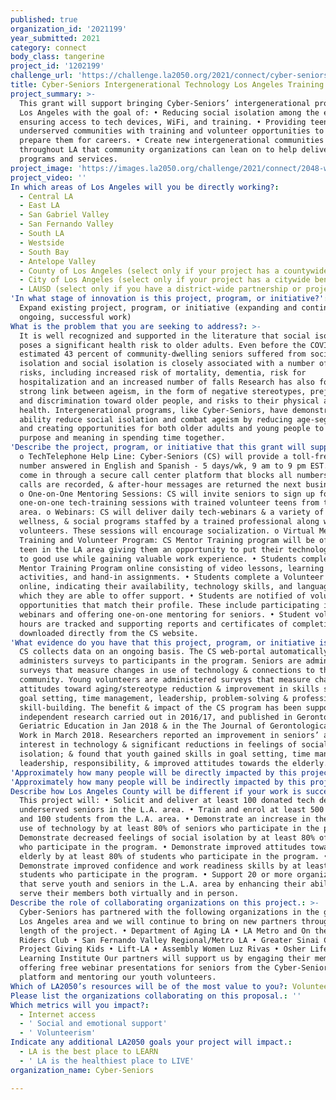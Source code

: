 ```yaml
---
published: true
organization_id: '2021199'
year_submitted: 2021
category: connect
body_class: tangerine
project_id: '1202199'
challenge_url: 'https://challenge.la2050.org/2021/connect/cyber-seniors/'
title: Cyber-Seniors Intergenerational Technology Los Angeles Training Program
project_summary: >-
  This grant will support bringing Cyber-Seniors’ intergenerational program to
  Los Angeles with the goal of: • Reducing social isolation among the elderly by
  ensuring access to tech devices, WiFi, and training. • Providing teens in
  underserved communities with training and volunteer opportunities to help
  prepare them for careers. • Create new intergenerational communities
  throughout LA that community organizations can lean on to help deliver their
  programs and services.
project_image: 'https://images.la2050.org/challenge/2021/connect/2048-wide/cyber-seniors.jpg'
project_video: ''
In which areas of Los Angeles will you be directly working?:
  - Central LA
  - East LA
  - San Gabriel Valley
  - San Fernando Valley
  - South LA
  - Westside
  - South Bay
  - Antelope Valley
  - County of Los Angeles (select only if your project has a countywide benefit)
  - City of Los Angeles (select only if your project has a citywide benefit)
  - LAUSD (select only if you have a district-wide partnership or project)
'In what stage of innovation is this project, program, or initiative?': >-
  Expand existing project, program, or initiative (expanding and continuing
  ongoing, successful work)
What is the problem that you are seeking to address?: >-
  It is well recognized and supported in the literature that social isolation
  poses a significant health risk to older adults. Even before the COVID–19, an
  estimated 43 percent of community-dwelling seniors suffered from social
  isolation and social isolation is closely associated with a number of health
  risks, including increased risk of mortality, dementia, risk for
  hospitalization and an increased number of falls Research has also found a
  strong link between ageism, in the form of negative stereotypes, prejudice,
  and discrimination toward older people, and risks to their physical and mental
  health. Intergenerational programs, like Cyber-Seniors, have demonstrated an
  ability reduce social isolation and combat ageism by reducing age-segregation
  and creating opportunities for both older adults and young people to find
  purpose and meaning in spending time together.
'Describe the project, program, or initiative that this grant will support to address the problem identified.': >-
  o TechTelephone Help Line: Cyber-Seniors (CS) will provide a toll-free phone
  number answered in English and Spanish - 5 days/wk, 9 am to 9 pm EST. Calls
  come in through a secure call center platform that blocks all numbers, all
  calls are recorded, & after-hour messages are returned the next business day.
  o One-on-One Mentoring Sessions: CS will invite seniors to sign up for
  one-on-one tech-training sessions with trained volunteer teens from the LA
  area. o Webinars: CS will deliver daily tech-webinars & a variety of health,
  wellness, & social programs staffed by a trained professional along with teen
  volunteers. These sessions will encourage socialization. o Virtual Mentor
  Training and Volunteer Program: CS Mentor Training program will be offered to
  teen in the LA area giving them an opportunity to put their technology skills
  to good use while gaining valuable work experience. • Students complete the CS
  Mentor Training Program online consisting of video lessons, learning
  activities, and hand-in assignments. • Students complete a Volunteer Profile
  online, indicating their availability, technology skills, and languages in
  which they are able to offer support. • Students are notified of volunteer
  opportunities that match their profile. These include participating in group
  webinars and offering one-on-one mentoring for seniors. • Student volunteer
  hours are tracked and supporting reports and certificates of completion can be
  downloaded directly from the CS website.
'What evidence do you have that this project, program, or initiative is or will be successful, and how will you define and measure success?': >-
  CS collects data on an ongoing basis. The CS web-portal automatically
  administers surveys to participants in the program. Seniors are administered
  surveys that measure changes in use of technology & connections to the
  community. Young volunteers are administered surveys that measure changes in
  attitudes toward aging/stereotype reduction & improvement in skills such as
  goal setting, time management, leadership, problem-solving & professional
  skill-building. The benefit & impact of the CS program has been supported by
  independent research carried out in 2016/17, and published in Gerontology &
  Geriatric Education in Jan 2018 & in the The Journal of Gerontological Social
  Work in March 2018. Researchers reported an improvement in seniors’ ability &
  interest in technology & significant reductions in feelings of social
  isolation; & found that youth gained skills in goal setting, time management,
  leadership, responsibility, & improved attitudes towards the elderly.
'Approximately how many people will be directly impacted by this project, program, or initiative?': '600'
'Approximately how many people will be indirectly impacted by this project, program, or initiative?': ''
Describe how Los Angeles County will be different if your work is successful.: >-
  This project will: • Solicit and deliver at least 100 donated tech devices to
  underserved seniors in the L.A. area. • Train and enrol at least 500 seniors
  and 100 students from the L.A. area. • Demonstrate an increase in the daily
  use of technology by at least 80% of seniors who participate in the program. •
  Demonstrate decreased feelings of social isolation by at least 80% of seniors
  who participate in the program. • Demonstrate improved attitudes towards the
  elderly by at least 80% of students who participate in the program. •
  Demonstrate improved confidence and work readiness skills by at least 80% of
  students who participate in the program. • Support 20 or more organizations
  that serve youth and seniors in the L.A. area by enhancing their ability to
  serve their members both virtually and in person.
Describe the role of collaborating organizations on this project.: >-
  Cyber-Seniors has partnered with the following organizations in the greater
  Los Angeles area and we will continue to bring on new partners throughout the
  length of the project. • Department of Aging LA • LA Metro and On the Go
  Riders Club • San Fernando Valley Regional/Metro LA • Greater Sinai Compton •
  Project Giving Kids • Lift-LA • Assembly Women Luz Rivas • Osher Lifelong
  Learning Institute Our partners will support us by engaging their members,
  offering free webinar presentations for seniors from the Cyber-Seniors
  platform and mentoring our youth volunteers.
Which of LA2050’s resources will be of the most value to you?: Volunteer recruitment
Please list the organizations collaborating on this proposal.: ''
Which metrics will you impact?:
  - Internet access
  - ' Social and emotional support'
  - ' Volunteerism'
Indicate any additional LA2050 goals your project will impact.:
  - LA is the best place to LEARN
  - ' LA is the healthiest place to LIVE'
organization_name: Cyber-Seniors

---
```

